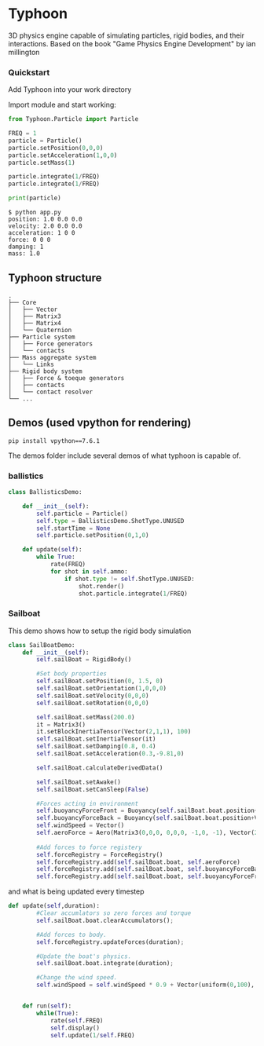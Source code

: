 # Typhoon
3D physics engine capable of simulating particles, rigid bodies, and their interactions. Based on the book "Game Physics Engine Development" by ian millington

### Quickstart

Add Typhoon into your work directory

Import module and start working:

``` python
from Typhoon.Particle import Particle

FREQ = 1
particle = Particle()
particle.setPosition(0,0,0)
particle.setAcceleration(1,0,0)
particle.setMass(1)

particle.integrate(1/FREQ)
particle.integrate(1/FREQ)

print(particle)
```
```
$ python app.py
position: 1.0 0.0 0.0
velocity: 2.0 0.0 0.0
acceleration: 1 0 0
force: 0 0 0
damping: 1
mass: 1.0
```

## Typhoon structure
    .
    ├── Core
    │   ├── Vector          
    │   ├── Matrix3        
    │   ├── Matrix4        
    │   └── Quaternion    
    ├── Particle system
    │   ├── Force generators
    │   └── contacts    
    ├── Mass aggregate system
    │   └── Links    
    ├── Rigid body system
    │   ├── Force & toeque generators
    │   ├── contacts
    │   └── contact resolver    
    └── ...

## Demos (used vpython for rendering)
``` 
pip install vpython==7.6.1
```
The demos folder include several demos of what typhoon is capable of.

### ballistics

``` python
class BallisticsDemo:

    def __init__(self):
        self.particle = Particle()
        self.type = BallisticsDemo.ShotType.UNUSED
        self.startTime = None
        self.particle.setPosition(0,1,0)

    def update(self):
        while True:
            rate(FREQ)
            for shot in self.ammo:
                if shot.type != self.ShotType.UNUSED:
                    shot.render()
                    shot.particle.integrate(1/FREQ)
```

### Sailboat

This demo shows how to setup the rigid body simulation

``` python
class SailBoatDemo:
    def __init__(self):
        self.sailBoat = RigidBody()

        #Set body properties
        self.sailBoat.setPosition(0, 1.5, 0)
        self.sailBoat.setOrientation(1,0,0,0)
        self.sailBoat.setVelocity(0,0,0)
        self.sailBoat.setRotation(0,0,0)

        self.sailBoat.setMass(200.0)
        it = Matrix3()
        it.setBlockInertiaTensor(Vector(2,1,1), 100)
        self.sailBoat.setInertiaTensor(it)
        self.sailBoat.setDamping(0.8, 0.4)
        self.sailBoat.setAcceleration(0.3,-9.81,0)

        self.sailBoat.calculateDerivedData()

        self.sailBoat.setAwake()
        self.sailBoat.setCanSleep(False)

        #Forces acting in environment
        self.buoyancyForceFront = Buoyancy(self.sailBoat.boat.position+Vector(-0.51,0,0),0.6,2,1.6)
        self.buoyancyForceBack = Buoyancy(self.sailBoat.boat.position+Vector(0.5,0,0),0.6,2,1.6)
        self.windSpeed = Vector()
        self.aeroForce = Aero(Matrix3(0,0,0, 0,0,0, -1,0, -1), Vector(2, 0, 0), self.windSpeed)
        
        #Add forces to force registery
        self.forceRegistry = ForceRegistry()
        self.forceRegistry.add(self.sailBoat.boat, self.aeroForce)
        self.forceRegistry.add(self.sailBoat.boat, self.buoyancyForceBack)
        self.forceRegistry.add(self.sailBoat.boat, self.buoyancyForceFront)
```

and what is being updated every timestep

```python
def update(self,duration):
        #Clear accumlators so zero forces and torque
        self.sailBoat.boat.clearAccumulators();

        #Add forces to body.
        self.forceRegistry.updateForces(duration);

        #Update the boat's physics.
        self.sailBoat.boat.integrate(duration);

        #Change the wind speed.
        self.windSpeed = self.windSpeed * 0.9 + Vector(uniform(0,100), 0,uniform(0,100))


    def run(self):
        while(True):
            rate(self.FREQ)
            self.display()
            self.update(1/self.FREQ)
```
